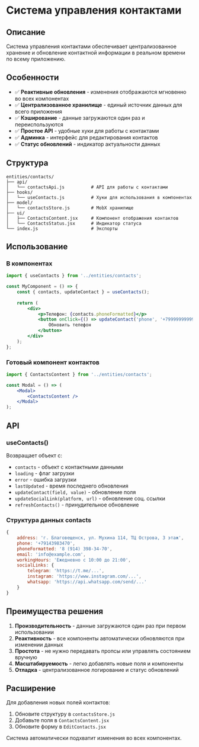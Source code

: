 # Система управления контактами

## Описание

Система управления контактами обеспечивает централизованное хранение и обновление контактной информации в реальном времени по всему приложению.

## Особенности

- ✅ **Реактивные обновления** - изменения отображаются мгновенно во всех компонентах
- ✅ **Централизованное хранилище** - единый источник данных для всего приложения  
- ✅ **Кэширование** - данные загружаются один раз и переиспользуются
- ✅ **Простое API** - удобные хуки для работы с контактами
- ✅ **Админка** - интерфейс для редактирования контактов
- ✅ **Статус обновлений** - индикатор актуальности данных

## Структура

```
entities/contacts/
├── api/
│   └── contactsApi.js          # API для работы с контактами
├── hooks/
│   └── useContacts.js          # Хуки для использования в компонентах
├── model/
│   └── contactsStore.js        # MobX хранилище
├── ui/
│   ├── ContactsContent.jsx     # Компонент отображения контактов
│   └── ContactsStatus.jsx      # Индикатор статуса
└── index.js                    # Экспорты
```

## Использование

### В компонентах

```jsx
import { useContacts } from '../entities/contacts';

const MyComponent = () => {
    const { contacts, updateContact } = useContacts();
    
    return (
        <div>
            <p>Телефон: {contacts.phoneFormatted}</p>
            <button onClick={() => updateContact('phone', '+79999999999')}>
                Обновить телефон
            </button>
        </div>
    );
};
```

### Готовый компонент контактов

```jsx
import { ContactsContent } from '../entities/contacts';

const Modal = () => (
    <Modal>
        <ContactsContent />
    </Modal>
);
```

## API

### useContacts()

Возвращает объект с:
- `contacts` - объект с контактными данными
- `loading` - флаг загрузки
- `error` - ошибка загрузки
- `lastUpdated` - время последнего обновления
- `updateContact(field, value)` - обновление поля
- `updateSocialLink(platform, url)` - обновление соц. ссылки
- `refreshContacts()` - принудительное обновление

### Структура данных contacts

```javascript
{
    address: 'г. Благовещенск, ул. Мухина 114, ТЦ Острова, 3 этаж',
    phone: '+79143983470',
    phoneFormatted: '8 (914) 398-34-70',
    email: 'info@example.com',
    workingHours: 'Ежедневно с 10:00 до 21:00',
    socialLinks: {
        telegram: 'https://t.me/...',
        instagram: 'https://www.instagram.com/...',
        whatsapp: 'https://api.whatsapp.com/send/...'
    }
}
```

## Преимущества решения

1. **Производительность** - данные загружаются один раз при первом использовании
2. **Реактивность** - все компоненты автоматически обновляются при изменении данных
3. **Простота** - не нужно передавать пропсы или управлять состоянием вручную
4. **Масштабируемость** - легко добавлять новые поля и компоненты
5. **Отладка** - централизованное логирование и статус обновлений

## Расширение

Для добавления новых полей контактов:

1. Обновите структуру в `contactsStore.js`
2. Добавьте поля в `ContactsContent.jsx`
3. Обновите форму в `EditContacts.jsx`

Система автоматически подхватит изменения во всех компонентах. 